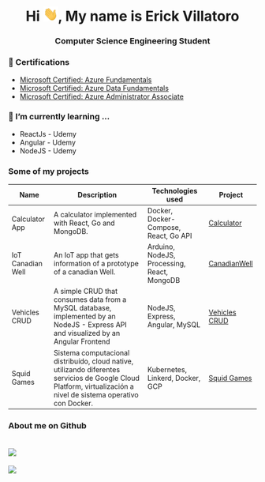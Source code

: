 <!--
**Villa01/Villa01** is a ✨ _special_ ✨ repository because its `README.md` (this file) appears on your GitHub profile.

Here are some ideas to get you started:

- 🔭 I’m currently working on ...
- 🌱 I’m currently learning ...
- 👯 I’m looking to collaborate on ...
- 🤔 I’m looking for help with ...
- 💬 Ask me about ...
- 📫 How to reach me: ...
- 😄 Pronouns: ...
- ⚡ Fun fact: ...
-->
<h1 align="center">Hi <img src="https://raw.githubusercontent.com/ABSphreak/ABSphreak/master/gifs/Hi.gif" width="30px">, My name is Erick Villatoro </h1>
<h3 align="center">Computer Science Engineering Student</h3>

### 📜 Certifications
* [Microsoft Certified: Azure Fundamentals](https://www.credly.com/badges/12e25ebf-d279-483b-b0ff-c11642b85f18?source=linked_in_profile)
* [Microsoft Certified: Azure Data Fundamentals](https://www.credly.com/badges/5eecf9e0-f41b-4213-bd9a-6e7dcaa51d29/linked_in?t=reix44)
* [Microsoft Certified: Azure Administrator Associate](https://www.credly.com/badges/5bca85b5-6799-4ebb-b698-24f31586f572/linked_in?t=rj21wa)

### 🌱 I’m currently learning ...
- ReactJs - Udemy
- Angular - Udemy
- NodeJS - Udemy

### Some of my projects
| Name | Description | Technologies used | Project | 
|------|-------------|-------------------|---------|
| Calculator App | A calculator implemented with React, Go and MongoDB. | Docker, Docker-Compose, React, Go API | <a href = "https://github.com/Villa01/calculadora_sopes1">Calculator</a> |
| IoT Canadian Well | An IoT app that gets information of a prototype of a canadian Well. | Arduino, NodeJS, Processing, React, MongoDB | <a href = "https://github.com/Villa01/ACE2_1S22_G-18/tree/main/Practica%201">CanadianWell</a> |
| Vehicles CRUD | A simple CRUD that consumes data from a MySQL database, implemented by an NodeJS - Express API and visualized by an Angular Frontend | NodeJS, Express, Angular, MySQL | <a href = "https://github.com/Villa01/Vehicles_CRUD">Vehicles CRUD</a> |
| Squid Games | Sistema computacional distribuído, cloud native, utilizando diferentes servicios de Google Cloud Platform, virtualización a nivel de sistema operativo con Docker. | Kubernetes, Linkerd, Docker, GCP | <a href = "https://github.com/Villa01/SQUID_GAMES">Squid Games</a> |

### About me on Github
<br>
<a href="https://github.com/anuraghazra/github-readme-stats">
  <img align="center" src="https://github-readme-stats.vercel.app/api?username=Villa01&show_icons=true&theme=radical" />
</a>
<br>
<br>
<a href="https://github.com/anuraghazra/github-readme-stats">
  <img align="center" src="https://github-readme-stats.vercel.app/api/top-langs/?username=Villa01&langs_count=5" />
</a>
